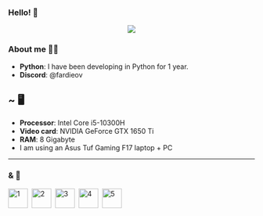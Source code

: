 ### Hello! 👋
<div align="center">
  <img src="https://media0.giphy.com/media/v1.Y2lkPTc5MGI3NjExaTZpZmhvY2x0NGlodXNveDR3NmduYmw0cGN0ZWU4cGk4YjBrNzdiMSZlcD12MV9pbnRlcm5hbF9naWZfYnlfaWQmY3Q9Zw/TxjOEVUWq5RTy/giphy.gif"/>
</div>

### About me 👩‍💻
* **Python**: I have been developing in Python for 1 year.
* **Discord**: @fardieov
## ~ 🖥️
* **Processor**: Intel Core i5-10300H
* **Video card**: NVIDIA GeForce GTX 1650 Ti
* **RAM**: 8 Gigabyte
* I am using an Asus Tuf Gaming F17 laptop + PC
---

### & 🔧
<div>
    <img src="https://github.com/fardieov/fardieov/assets/169608913/d20d2d5b-99df-48f6-aa2f-2ad84a7f7bf3" title="1" alt="1" width="40" height="40"/>&nbsp;
    <img src="https://github.com/fardieov/fardieov/assets/169608913/582e427f-6c4a-4936-8cf2-83f4a0ec2883" title="2" alt="2" width="40" height="40"/>&nbsp;
    <img src="https://github.com/fardieov/fardieov/assets/169608913/ce8dc47b-4b29-4fb9-b975-7b2594bc98ee"  title="3" alt="3" width="40" height="40"/>&nbsp;
    <img src="https://github.com/fardieov/fardieov/assets/169608913/0256c274-79b4-406c-87bf-8a2966d1fa25" title="4" alt="4" width="40" height="40"/>&nbsp;
    <img src="https://github.com/fardieov/fardieov/assets/169608913/ce9c2888-2a0f-4d05-abc4-b64937ea8fce" title="5" alt="5" width="40" height="40"/>&nbsp;
<div>
